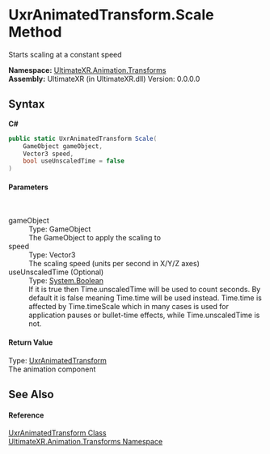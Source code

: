 # UxrAnimatedTransform.Scale Method 
 

Starts scaling at a constant speed

**Namespace:**&nbsp;<a href="N_UltimateXR_Animation_Transforms">UltimateXR.Animation.Transforms</a><br />**Assembly:**&nbsp;UltimateXR (in UltimateXR.dll) Version: 0.0.0.0

## Syntax

**C#**<br />
``` C#
public static UxrAnimatedTransform Scale(
	GameObject gameObject,
	Vector3 speed,
	bool useUnscaledTime = false
)
```


#### Parameters
&nbsp;<dl><dt>gameObject</dt><dd>Type: GameObject<br />The GameObject to apply the scaling to</dd><dt>speed</dt><dd>Type: Vector3<br />The scaling speed (units per second in X/Y/Z axes)</dd><dt>useUnscaledTime (Optional)</dt><dd>Type: <a href="https://docs.microsoft.com/dotnet/api/system.boolean" target="_blank" rel="noopener noreferrer">System.Boolean</a><br />If it is true then Time.unscaledTime will be used to count seconds. By default it is false meaning Time.time will be used instead. Time.time is affected by Time.timeScale which in many cases is used for application pauses or bullet-time effects, while Time.unscaledTime is not.</dd></dl>

#### Return Value
Type: <a href="T_UltimateXR_Animation_Transforms_UxrAnimatedTransform">UxrAnimatedTransform</a><br />The animation component

## See Also


#### Reference
<a href="T_UltimateXR_Animation_Transforms_UxrAnimatedTransform">UxrAnimatedTransform Class</a><br /><a href="N_UltimateXR_Animation_Transforms">UltimateXR.Animation.Transforms Namespace</a><br />